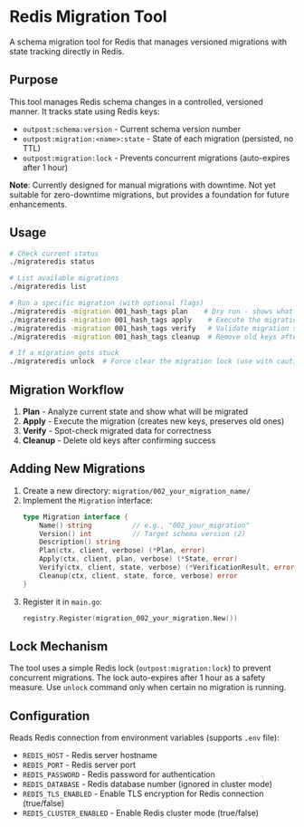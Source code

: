 # Redis Migration Tool

A schema migration tool for Redis that manages versioned migrations with state tracking directly in Redis.

## Purpose

This tool manages Redis schema changes in a controlled, versioned manner. It tracks state using Redis keys:
- `outpost:schema:version` - Current schema version number
- `outpost:migration:<name>:state` - State of each migration (persisted, no TTL)
- `outpost:migration:lock` - Prevents concurrent migrations (auto-expires after 1 hour)

**Note**: Currently designed for manual migrations with downtime. Not yet suitable for zero-downtime migrations, but provides a foundation for future enhancements.

## Usage

```bash
# Check current status
./migrateredis status

# List available migrations
./migrateredis list

# Run a specific migration (with optional flags)
./migrateredis -migration 001_hash_tags plan    # Dry run - shows what will change
./migrateredis -migration 001_hash_tags apply    # Execute the migration
./migrateredis -migration 001_hash_tags verify   # Validate migration succeeded
./migrateredis -migration 001_hash_tags cleanup  # Remove old keys after verification

# If a migration gets stuck
./migrateredis unlock  # Force clear the migration lock (use with caution)
```

## Migration Workflow

1. **Plan** - Analyze current state and show what will be migrated
2. **Apply** - Execute the migration (creates new keys, preserves old ones)
3. **Verify** - Spot-check migrated data for correctness
4. **Cleanup** - Delete old keys after confirming success

## Adding New Migrations

1. Create a new directory: `migration/002_your_migration_name/`
2. Implement the `Migration` interface:
   ```go
   type Migration interface {
       Name() string          // e.g., "002_your_migration"
       Version() int          // Target schema version (2)
       Description() string
       Plan(ctx, client, verbose) (*Plan, error)
       Apply(ctx, client, plan, verbose) (*State, error)
       Verify(ctx, client, state, verbose) (*VerificationResult, error)
       Cleanup(ctx, client, state, force, verbose) error
   }
   ```
3. Register it in `main.go`:
   ```go
   registry.Register(migration_002_your_migration.New())
   ```

## Lock Mechanism

The tool uses a simple Redis lock (`outpost:migration:lock`) to prevent concurrent migrations. The lock auto-expires after 1 hour as a safety measure. Use `unlock` command only when certain no migration is running.

## Configuration

Reads Redis connection from environment variables (supports `.env` file):
- `REDIS_HOST` - Redis server hostname
- `REDIS_PORT` - Redis server port
- `REDIS_PASSWORD` - Redis password for authentication
- `REDIS_DATABASE` - Redis database number (ignored in cluster mode)
- `REDIS_TLS_ENABLED` - Enable TLS encryption for Redis connection (true/false)
- `REDIS_CLUSTER_ENABLED` - Enable Redis cluster mode (true/false)
